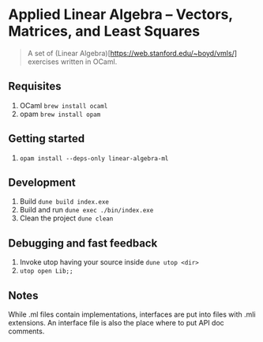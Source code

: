 # Applied Linear Algebra – Vectors, Matrices, and Least Squares
> A set of (Linear Algebra)[https://web.stanford.edu/~boyd/vmls/] exercises written in OCaml.

## Requisites
1. OCaml `brew install ocaml`
2. opam `brew install opam`


## Getting started
1. `opam install --deps-only linear-algebra-ml`



## Development
1. Build `dune build index.exe`
2. Build and run `dune exec ./bin/index.exe`
3. Clean the project `dune clean`


## Debugging and fast feedback
1. Invoke utop having your source inside `dune utop <dir>`
2. `utop open Lib;;`

## Notes
While .ml files contain implementations, interfaces are put into files with .mli extensions. An interface file is also the place where to put API doc comments.
